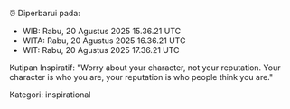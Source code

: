 ⏰ Diperbarui pada:
- WIB: Rabu, 20 Agustus 2025 15.36.21 UTC
- WITA: Rabu, 20 Agustus 2025 16.36.21 UTC
- WIT: Rabu, 20 Agustus 2025 17.36.21 UTC

Kutipan Inspiratif:
"Worry about your character, not your reputation. Your character is who you are, your reputation is who people think you are."


Kategori: inspirational

